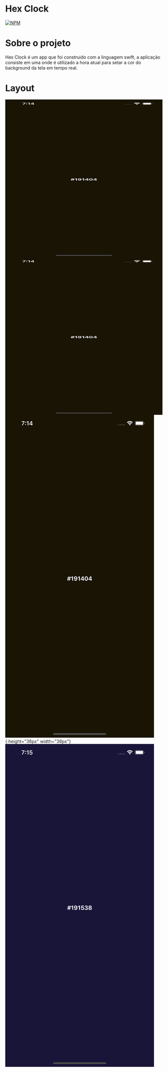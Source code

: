 # Hex Clock
[![NPM](https://img.shields.io/npm/l/react)](https://github.com/Gustavo-Gabriel/HexClock/blob/master/LICENSE)

# Sobre o projeto
Hex Clock é um app que foi construido com a linguagem swift, a aplicação consiste em uma onde é utilizado a hora atual para setar a cor do background da tela em tempo real.

# Layout
<a href="url"><img src="https://github.com/Gustavo-Gabriel/HexClock/blob/master/Assets/antes.png" align="left" height="500" width="500" ></a>
<a href="url"><img src="https://github.com/Gustavo-Gabriel/HexClock/blob/master/Assets/antes.png" align="left" height="500" width="500" ></a>
![Mobile 1](https://github.com/Gustavo-Gabriel/HexClock/blob/master/Assets/antes.png){:height="36px" width="36px"} ![Mobile 1](https://github.com/Gustavo-Gabriel/HexClock/blob/master/Assets/depois.png)
